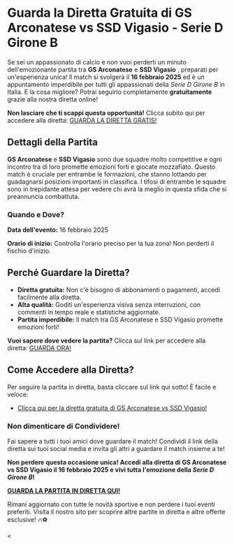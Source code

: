 # Guarda la Diretta Gratuita di GS Arconatese vs SSD Vigasio - Serie D Girone B

Se sei un appassionato di calcio e non vuoi perderti un minuto dell'emozionante partita tra **GS Arconatese** e **SSD Vigasio** , preparati per un'esperienza unica! Il match si svolgerà il **16 febbraio 2025** ed è un appuntamento imperdibile per tutti gli appassionati della _Serie D Girone B_ in Italia. E la cosa migliore? Potrai seguirlo completamente **gratuitamente** grazie alla nostra diretta online!

**Non lasciare che ti scappi questa opportunità!** Clicca subito qui per accedere alla diretta: [GUARDA LA DIRETTA GRATIS!](https://tinyurl.com/livestreamfreeo?st=GS+Arconatese+vs+SSD+Vigasio&si=ghc)

## Dettagli della Partita

**GS Arconatese** e **SSD Vigasio** sono due squadre molto competitive e ogni incontro tra di loro promette emozioni forti e giocate mozzafiato. Questo match è cruciale per entrambe le formazioni, che stanno lottando per guadagnarsi posizioni importanti in classifica. I tifosi di entrambe le squadre sono in trepidante attesa per vedere chi avrà la meglio in questa sfida che si preannuncia combattuta.

### Quando e Dove?

**Data dell'evento:** 16 febbraio 2025

**Orario di inizio:** Controlla l'orario preciso per la tua zona! Non perderti il fischio d'inizio.

## Perché Guardare la Diretta?

- **Diretta gratuita:** Non c'è bisogno di abbonamenti o pagamenti, accedi facilmente alla diretta.
- **Alta qualità:** Goditi un'esperienza visiva senza interruzioni, con commenti in tempo reale e statistiche aggiornate.
- **Partita imperdibile:** Il match tra GS Arconatese e SSD Vigasio promette emozioni forti!

**Vuoi sapere dove vedere la partita?** Clicca sul link per accedere alla diretta: [GUARDA ORA!](https://tinyurl.com/livestreamfreeo?st=GS+Arconatese+vs+SSD+Vigasio&si=ghc)

## Come Accedere alla Diretta?

Per seguire la partita in diretta, basta cliccare sul link qui sotto! È facile e veloce:

- [Clicca qui per la diretta gratuita di GS Arconatese vs SSD Vigasio!](https://tinyurl.com/livestreamfreeo?st=GS+Arconatese+vs+SSD+Vigasio&si=ghc)

### Non dimenticare di Condividere!

Fai sapere a tutti i tuoi amici dove guardare il match! Condividi il link della diretta sui tuoi social media e invita gli altri a guardare il match insieme a te!

**Non perdere questa occasione unica! Accedi alla diretta di GS Arconatese vs SSD Vigasio il 16 febbraio 2025 e vivi tutta l'emozione della _Serie D Girone B_!**

[**GUARDA LA PARTITA IN DIRETTA QUI!**](https://tinyurl.com/livestreamfreeo?st=GS+Arconatese+vs+SSD+Vigasio&si=ghc)

Rimani aggiornato con tutte le novità sportive e non perdere i tuoi eventi preferiti. Visita il nostro sito per scoprire altre partite in diretta e altre offerte esclusive! 🔥⚽

\<
